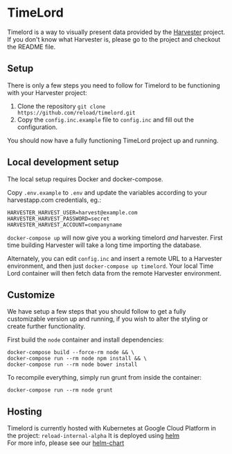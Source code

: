 # TimeLord

Timelord is a way to visually present data provided by the [Harvester](https://github.com/reload/harvester "Harvester") project. If you don't know what Harvester is, please go to the project and checkout the README file.

## Setup

There is only a few steps you need to follow for Timelord to be functioning with your Harvester project:

1. Clone the repository `git clone https://github.com/reload/timelord.git`
2. Copy the `config.inc.example` file to `config.inc` and fill out the configuration.

You should now have a fully functioning TimeLord project up and running.

## Local development setup

The local setup requires Docker and docker-compose.

Copy `.env.example` to `.env` and update the variables according to your harvestapp.com credentials, eg.:

```
HARVESTER_HARVEST_USER=harvest@example.com
HARVESTER_HARVEST_PASSWORD=secret
HARVESTER_HARVEST_ACCOUNT=companyname
```

`docker-compose up` will now give you a working timelord _and_ harvester. First time building Harvester will take a long time importing the database.

Alternately, you can edit `config.inc` and insert a remote URL to a Harvester environment, and then just `docker-compose up timelord`. Your local Time Lord container will then fetch data from the remote Harvester environment.

## Customize

We have setup a few steps that you should follow to get a fully customizable version up and running, if you wish to alter the styling or create further functionality.

First build the `node` container and install dependencies:

```
docker-compose build --force-rm node && \
docker-compose run --rm node npm install && \
docker-compose run --rm node bower install
```

To recompile everything, simply run grunt from inside the container:

```
docker-compose run --rm node grunt
```

## Hosting
Timelord is currently hosted with Kubernetes at Google Cloud Platform in the project: `reload-internal-alpha` 
It is deployed using [helm](https://helm.sh/docs/topics/charts/)  
For more info, please see our [helm-chart](./helm-chart)

